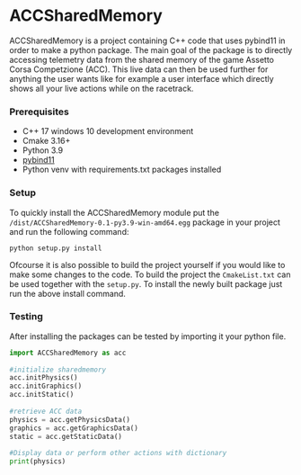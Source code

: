 # ACCSharedMemory

ACCSharedMemory is a project containing C++ code that uses pybind11 in order to make a python package.
The main goal of the package is to directly accessing telemetry data from the shared memory of the game 
Assetto Corsa Competzione (ACC). This live data can then be used further for anything the user wants like 
for example a user interface which directly shows all your live actions while on the racetrack.


### Prerequisites
- C++ 17 windows 10 development environment
- Cmake 3.16+
- Python 3.9
- [pybind11](https://pybind11.readthedocs.io/en/stable/basics.html)
- Python venv with requirements.txt packages installed

### Setup
To quickly install the ACCSharedMemory module put the `/dist/ACCSharedMemory-0.1-py3.9-win-amd64.egg` package in your project and run the following command:
    
    python setup.py install

Ofcourse it is also possible to build the project yourself if you would like to make some changes to the code.
To build the project the `CmakeList.txt` can be used together with the `setup.py`. To install the newly built package just
run the above install command.

### Testing
After installing the packages can be tested by importing it your python file.

```python
import ACCSharedMemory as acc
    
#initialize sharedmemory
acc.initPhysics()
acc.initGraphics()
acc.initStatic()
    
#retrieve ACC data
physics = acc.getPhysicsData()
graphics = acc.getGraphicsData()
static = acc.getStaticData()
    
#Display data or perform other actions with dictionary
print(physics)
```